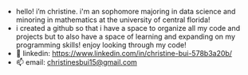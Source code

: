 - hello! i’m christine. i'm an sophomore majoring in data science and minoring in mathematics at the university of central florida!
- i created a github so that i have a space to organize all my code and projects but to also have a space of learning and expanding on my programming skills! enjoy looking through my code!
- 💞️ linkedin: https://www.linkedin.com/in/christine-bui-578b3a20b/ 
- 📫 email: christinesbui15@gmail.com 

<!---
christinesbui/christinesbui is a ✨ special ✨ repository because its `README.md` (this file) appears on your GitHub profile.
You can click the Preview link to take a look at your changes.
--->
